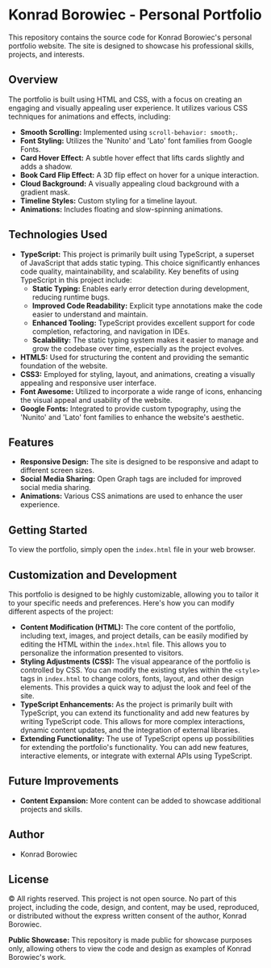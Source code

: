 # Konrad Borowiec - Personal Portfolio

This repository contains the source code for Konrad Borowiec's personal portfolio website. The site is designed to showcase his professional skills, projects, and interests.

## Overview

The portfolio is built using HTML and CSS, with a focus on creating an engaging and visually appealing user experience. It utilizes various CSS techniques for animations and effects, including:

-   **Smooth Scrolling:** Implemented using `scroll-behavior: smooth;`.
-   **Font Styling:** Utilizes the 'Nunito' and 'Lato' font families from Google Fonts.
-   **Card Hover Effect:** A subtle hover effect that lifts cards slightly and adds a shadow.
-   **Book Card Flip Effect:** A 3D flip effect on hover for a unique interaction.
-   **Cloud Background:** A visually appealing cloud background with a gradient mask.
-   **Timeline Styles:** Custom styling for a timeline layout.
-   **Animations:** Includes floating and slow-spinning animations.

## Technologies Used

-   **TypeScript:** This project is primarily built using TypeScript, a superset of JavaScript that adds static typing. This choice significantly enhances code quality, maintainability, and scalability. Key benefits of using TypeScript in this project include:
    -   **Static Typing:** Enables early error detection during development, reducing runtime bugs.
    -   **Improved Code Readability:** Explicit type annotations make the code easier to understand and maintain.
    -   **Enhanced Tooling:** TypeScript provides excellent support for code completion, refactoring, and navigation in IDEs.
    -   **Scalability:** The static typing system makes it easier to manage and grow the codebase over time, especially as the project evolves.
-   **HTML5:** Used for structuring the content and providing the semantic foundation of the website.
-   **CSS3:** Employed for styling, layout, and animations, creating a visually appealing and responsive user interface.
-   **Font Awesome:** Utilized to incorporate a wide range of icons, enhancing the visual appeal and usability of the website.
-   **Google Fonts:** Integrated to provide custom typography, using the 'Nunito' and 'Lato' font families to enhance the website's aesthetic.

## Features

-   **Responsive Design:** The site is designed to be responsive and adapt to different screen sizes.
-   **Social Media Sharing:** Open Graph tags are included for improved social media sharing.
-   **Animations:** Various CSS animations are used to enhance the user experience.

## Getting Started

To view the portfolio, simply open the `index.html` file in your web browser.

## Customization and Development

This portfolio is designed to be highly customizable, allowing you to tailor it to your specific needs and preferences. Here's how you can modify different aspects of the project:

-   **Content Modification (HTML):** The core content of the portfolio, including text, images, and project details, can be easily modified by editing the HTML within the `index.html` file. This allows you to personalize the information presented to visitors.
-   **Styling Adjustments (CSS):** The visual appearance of the portfolio is controlled by CSS. You can modify the existing styles within the `<style>` tags in `index.html` to change colors, fonts, layout, and other design elements. This provides a quick way to adjust the look and feel of the site.
-   **TypeScript Enhancements:** As the project is primarily built with TypeScript, you can extend its functionality and add new features by writing TypeScript code. This allows for more complex interactions, dynamic content updates, and the integration of external libraries.
-   **Extending Functionality:** The use of TypeScript opens up possibilities for extending the portfolio's functionality. You can add new features, interactive elements, or integrate with external APIs using TypeScript.

## Future Improvements

-   **Content Expansion:** More content can be added to showcase additional projects and skills.

## Author

-   Konrad Borowiec

## License

© All rights reserved. This project is not open source. No part of this project, including the code, design, and content, may be used, reproduced, or distributed without the express written consent of the author, Konrad Borowiec.

**Public Showcase:** This repository is made public for showcase purposes only, allowing others to view the code and design as examples of Konrad Borowiec's work.
